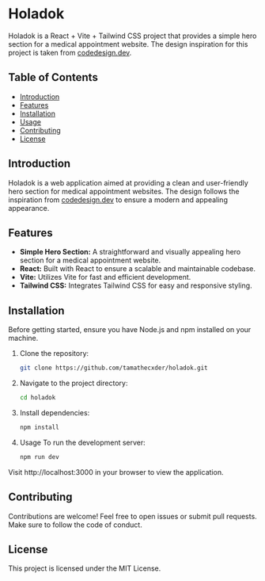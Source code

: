 # Holadok

Holadok is a React + Vite + Tailwind CSS project that provides a simple hero section for a medical appointment website. The design inspiration for this project is taken from [codedesign.dev](https://codedesign.dev/challenge/holadok).

## Table of Contents

- [Introduction](#introduction)
- [Features](#features)
- [Installation](#installation)
- [Usage](#usage)
- [Contributing](#contributing)
- [License](#license)

## Introduction

Holadok is a web application aimed at providing a clean and user-friendly hero section for medical appointment websites. The design follows the inspiration from [codedesign.dev](https://codedesign.dev/challenge/holadok) to ensure a modern and appealing appearance.

## Features

- **Simple Hero Section:** A straightforward and visually appealing hero section for a medical appointment website.
- **React:** Built with React to ensure a scalable and maintainable codebase.
- **Vite:** Utilizes Vite for fast and efficient development.
- **Tailwind CSS:** Integrates Tailwind CSS for easy and responsive styling.

## Installation

Before getting started, ensure you have Node.js and npm installed on your machine.

1.  Clone the repository:

    ```bash
    git clone https://github.com/tamathecxder/holadok.git
    ```

2.  Navigate to the project directory:

    ```bash
    cd holadok
    ```

3.  Install dependencies:

    ```bash
    npm install
    ```

4.  Usage
    To run the development server:
    
    ```bash
    npm run dev
    ```

Visit http://localhost:3000 in your browser to view the application.

## Contributing

Contributions are welcome! Feel free to open issues or submit pull requests. Make sure to follow the code of conduct.

## License

This project is licensed under the MIT License.
